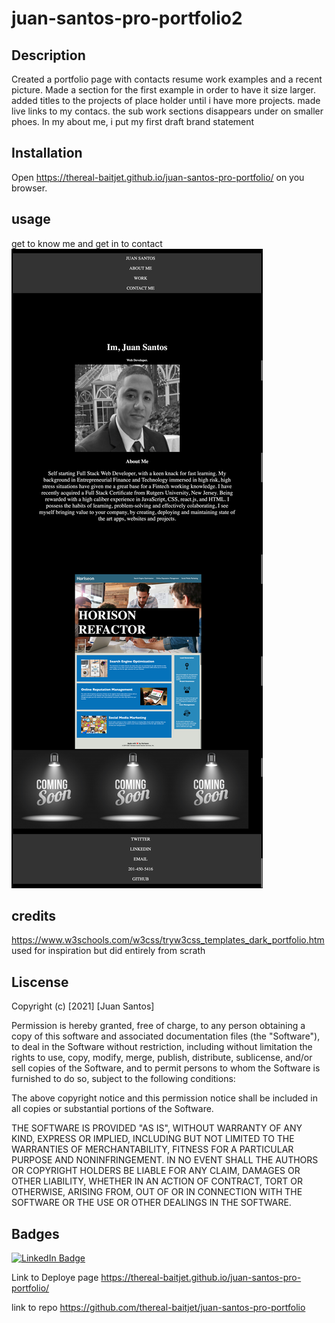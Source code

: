 # juan-santos-pro-portfolio2

## Description
Created a portfolio page with contacts resume work examples and a recent picture. Made a section for the first example in order to have it size larger. added titles to the projects of place holder until i have more projects. made live links to my contacs. the sub work sections disappears under on smaller phoes. In my about me, i put my first draft brand statement

## Installation
Open https://thereal-baitjet.github.io/juan-santos-pro-portfolio/ on you browser.

## usage 
get to know me and get in to contact
![Screen Shot](https://github.com/thereal-baitjet/juan-santos-pro-portfolio/blob/main/2021-02-20-20-34-thereal-baitjet.github.io.png)


## credits

https://www.w3schools.com/w3css/tryw3css_templates_dark_portfolio.htm used for inspiration but did entirely from scrath

## Liscense

Copyright (c) [2021] [Juan Santos]

Permission is hereby granted, free of charge, to any person obtaining a copy
of this software and associated documentation files (the "Software"), to deal
in the Software without restriction, including without limitation the rights
to use, copy, modify, merge, publish, distribute, sublicense, and/or sell
copies of the Software, and to permit persons to whom the Software is
furnished to do so, subject to the following conditions:

The above copyright notice and this permission notice shall be included in all
copies or substantial portions of the Software.

THE SOFTWARE IS PROVIDED "AS IS", WITHOUT WARRANTY OF ANY KIND, EXPRESS OR
IMPLIED, INCLUDING BUT NOT LIMITED TO THE WARRANTIES OF MERCHANTABILITY,
FITNESS FOR A PARTICULAR PURPOSE AND NONINFRINGEMENT. IN NO EVENT SHALL THE
AUTHORS OR COPYRIGHT HOLDERS BE LIABLE FOR ANY CLAIM, DAMAGES OR OTHER
LIABILITY, WHETHER IN AN ACTION OF CONTRACT, TORT OR OTHERWISE, ARISING FROM,
OUT OF OR IN CONNECTION WITH THE SOFTWARE OR THE USE OR OTHER DEALINGS IN THE
SOFTWARE.

## Badges

[![LinkedIn Badge](https://img.shields.io/badge/LinkedIn-Profile-informational?style=flat&logo=linkedin&logoColor=white&color=0D76A8)](https://www.linkedin.com/in/juan-santos-8380b0186/)

Link to Deploye page https://thereal-baitjet.github.io/juan-santos-pro-portfolio/

link to repo https://github.com/thereal-baitjet/juan-santos-pro-portfolio



